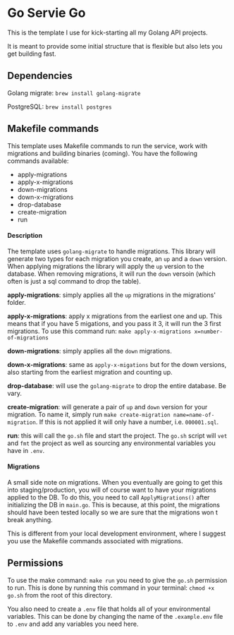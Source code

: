 # Go Servie Go 
This is the template I use for kick-starting all my Golang API projects.

It is meant to provide some initial structure that is flexible but also lets you get building fast.

## Dependencies
Golang migrate: `brew install golang-migrate`

PostgreSQL: `brew install postgres`

## Makefile commands
This template uses Makefile commands to run the service, work with migrations and building binaries (coming). You have the following commands available:
- apply-migrations
- apply-x-migrations
- down-migrations
- down-x-migrations
- drop-database
- create-migration
- run 
  
#### Description 
The template uses `golang-migrate` to handle migrations. This library will generate two types for each migration you create, an `up` and a `down` version. When applying migrations the library will apply the `up` version to the database. When removing migrations, it will run the `down` versoin (which often is just a sql command to drop the table). 

**apply-migrations**: simply applies all the `up` migrations in the migrations' folder.

**apply-x-migrations**: apply x migrations from the earliest one and up. This means that if you have 5 migations, and you pass it 3, it will run the 3 first migrations. To use this command run: `make apply-x-migrations x=number-of-migrations` 

**down-migrations**: simply applies all the `down` migrations. 

**down-x-migrations**: same as `apply-x-migations` but for the down versions, also starting from the earliest migration and counting up.

**drop-database**: will use the `golang-migrate` to drop the entire database. Be vary.

**create-migration**: will generate a pair of `up` and `down` version for your migration. To name it, simply run `make create-migration name=name-of-migration`. If this
is not applied it will only have a number, i.e. `000001.sql`.

**run**: this will call the `go.sh` file and start the project. The `go.sh` script will `vet` and `fmt` the project as well as sourcing any
environmental variables you have in `.env`.

#### Migrations
A small side note on migrations. When you eventually are going to get this into staging/production, you will of course want to have your migrations applied to the DB. To do this, you need to call `ApplyMigrations()` after initializing the DB in `main.go`. This is because, at this point, the migrations should have been tested locally so we are sure that the migrations won
t break anything.

This is different from your local development environment, where I suggest you use the Makefile commands associated with migrations.

## Permissions
To use the make command: `make run` you need to give the `go.sh` permission to run. This is done by running this command in your terminal: `chmod +x go.sh` from the root of this directory.

You also need to create a `.env` file that holds all of your environmental variables. This can be done by changing the name of the `.example.env` file to `.env` and add any variables you need here.

